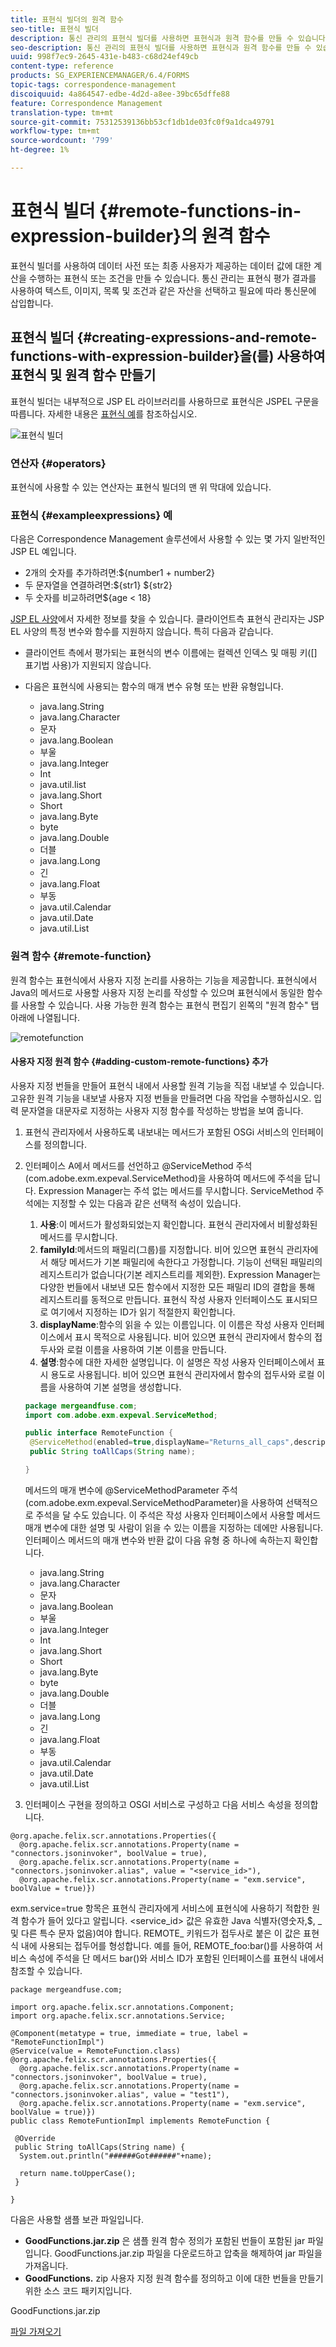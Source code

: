 ```yaml
---
title: 표현식 빌더의 원격 함수
seo-title: 표현식 빌더
description: 통신 관리의 표현식 빌더를 사용하면 표현식과 원격 함수를 만들 수 있습니다.
seo-description: 통신 관리의 표현식 빌더를 사용하면 표현식과 원격 함수를 만들 수 있습니다.
uuid: 998f7ec9-2645-431e-b483-c68d24ef49cb
content-type: reference
products: SG_EXPERIENCEMANAGER/6.4/FORMS
topic-tags: correspondence-management
discoiquuid: 4a864547-edbe-4d2d-a8ee-39bc65dffe88
feature: Correspondence Management
translation-type: tm+mt
source-git-commit: 75312539136bb53cf1db1de03fc0f9a1dca49791
workflow-type: tm+mt
source-wordcount: '799'
ht-degree: 1%

---
```



# 표현식 빌더 {#remote-functions-in-expression-builder}의 원격 함수

표현식 빌더를 사용하여 데이터 사전 또는 최종 사용자가 제공하는 데이터 값에 대한 계산을 수행하는 표현식 또는 조건을 만들 수 있습니다. 통신 관리는 표현식 평가 결과를 사용하여 텍스트, 이미지, 목록 및 조건과 같은 자산을 선택하고 필요에 따라 통신문에 삽입합니다.

## 표현식 빌더 {#creating-expressions-and-remote-functions-with-expression-builder}을(를) 사용하여 표현식 및 원격 함수 만들기

표현식 빌더는 내부적으로 JSP EL 라이브러리를 사용하므로 표현식은 JSPEL 구문을 따릅니다. 자세한 내용은 [표현식 예](#exampleexpressions)를 참조하십시오.

![표현식 빌더](assets/expressionbuilder.png)

### 연산자 {#operators}

표현식에 사용할 수 있는 연산자는 표현식 빌더의 맨 위 막대에 있습니다.

### 표현식 {#exampleexpressions} 예

다음은 Correspondence Management 솔루션에서 사용할 수 있는 몇 가지 일반적인 JSP EL 예입니다.

* 2개의 숫자를 추가하려면:${number1 + number2}
* 두 문자열을 연결하려면:${str1} ${str2}
* 두 숫자를 비교하려면${age &lt; 18}

[JSP EL 사양](https://download.oracle.com/otn-pub/jcp/jsp-2.1-fr-spec-oth-JSpec/jsp-2_1-fr-spec-el.pdf)에서 자세한 정보를 찾을 수 있습니다. 클라이언트측 표현식 관리자는 JSP EL 사양의 특정 변수와 함수를 지원하지 않습니다. 특히 다음과 같습니다.

* 클라이언트 측에서 평가되는 표현식의 변수 이름에는 컬렉션 인덱스 및 매핑 키([] 표기법 사용)가 지원되지 않습니다.
* 다음은 표현식에 사용되는 함수의 매개 변수 유형 또는 반환 유형입니다.

   * java.lang.String
   * java.lang.Character
   * 문자
   * java.lang.Boolean
   * 부울
   * java.lang.Integer
   * Int
   * java.util.list
   * java.lang.Short
   * Short
   * java.lang.Byte
   * byte
   * java.lang.Double
   * 더블
   * java.lang.Long
   * 긴
   * java.lang.Float
   * 부동
   * java.util.Calendar
   * java.util.Date
   * java.util.List

### 원격 함수 {#remote-function}

원격 함수는 표현식에서 사용자 지정 논리를 사용하는 기능을 제공합니다. 표현식에서 Java의 메서드로 사용할 사용자 지정 논리를 작성할 수 있으며 표현식에서 동일한 함수를 사용할 수 있습니다. 사용 가능한 원격 함수는 표현식 편집기 왼쪽의 &quot;원격 함수&quot; 탭 아래에 나열됩니다.

![remotefunction](assets/remotefunction.png)

#### 사용자 지정 원격 함수 {#adding-custom-remote-functions} 추가

사용자 지정 번들을 만들어 표현식 내에서 사용할 원격 기능을 직접 내보낼 수 있습니다. 고유한 원격 기능을 내보낼 사용자 지정 번들을 만들려면 다음 작업을 수행하십시오. 입력 문자열을 대문자로 지정하는 사용자 지정 함수를 작성하는 방법을 보여 줍니다.

1. 표현식 관리자에서 사용하도록 내보내는 메서드가 포함된 OSGi 서비스의 인터페이스를 정의합니다.
1. 인터페이스 A에서 메서드를 선언하고 @ServiceMethod 주석(com.adobe.exm.expeval.ServiceMethod)을 사용하여 메서드에 주석을 답니다. Expression Manager는 주석 없는 메서드를 무시합니다. ServiceMethod 주석에는 지정할 수 있는 다음과 같은 선택적 속성이 있습니다.

   1. **사용**:이 메서드가 활성화되었는지 확인합니다. 표현식 관리자에서 비활성화된 메서드를 무시합니다.
   1. **familyId**:메서드의 패밀리(그룹)를 지정합니다. 비어 있으면 표현식 관리자에서 해당 메서드가 기본 패밀리에 속한다고 가정합니다. 기능이 선택된 패밀리의 레지스트리가 없습니다(기본 레지스트리를 제외한). Expression Manager는 다양한 번들에서 내보낸 모든 함수에서 지정한 모든 패밀리 ID의 결합을 통해 레지스트리를 동적으로 만듭니다. 표현식 작성 사용자 인터페이스도 표시되므로 여기에서 지정하는 ID가 읽기 적절한지 확인합니다.
   1. **displayName**:함수의 읽을 수 있는 이름입니다. 이 이름은 작성 사용자 인터페이스에서 표시 목적으로 사용됩니다. 비어 있으면 표현식 관리자에서 함수의 접두사와 로컬 이름을 사용하여 기본 이름을 만듭니다.
   1. **설명**:함수에 대한 자세한 설명입니다. 이 설명은 작성 사용자 인터페이스에서 표시 용도로 사용됩니다. 비어 있으면 표현식 관리자에서 함수의 접두사와 로컬 이름을 사용하여 기본 설명을 생성합니다.

   ```java
   package mergeandfuse.com;
   import com.adobe.exm.expeval.ServiceMethod;
   
   public interface RemoteFunction {
    @ServiceMethod(enabled=true,displayName="Returns_all_caps",description="Function to convert to all CAPS", familyId="remote")
    public String toAllCaps(String name);
   
   }
   ```

   메서드의 매개 변수에 @ServiceMethodParameter 주석(com.adobe.exm.expeval.ServiceMethodParameter)을 사용하여 선택적으로 주석을 달 수도 있습니다. 이 주석은 작성 사용자 인터페이스에서 사용할 메서드 매개 변수에 대한 설명 및 사람이 읽을 수 있는 이름을 지정하는 데에만 사용됩니다. 인터페이스 메서드의 매개 변수와 반환 값이 다음 유형 중 하나에 속하는지 확인합니다.

   * java.lang.String
   * java.lang.Character
   * 문자
   * java.lang.Boolean
   * 부울
   * java.lang.Integer
   * Int
   * java.lang.Short
   * Short
   * java.lang.Byte
   * byte
   * java.lang.Double
   * 더블
   * java.lang.Long
   * 긴
   * java.lang.Float
   * 부동
   * java.util.Calendar
   * java.util.Date
   * java.util.List


1. 인터페이스 구현을 정의하고 OSGI 서비스로 구성하고 다음 서비스 속성을 정의합니다.

```
@org.apache.felix.scr.annotations.Properties({
  @org.apache.felix.scr.annotations.Property(name = "connectors.jsoninvoker", boolValue = true),
  @org.apache.felix.scr.annotations.Property(name = "connectors.jsoninvoker.alias", value = "<service_id>"),
  @org.apache.felix.scr.annotations.Property(name = "exm.service", boolValue = true)})
```

exm.service=true 항목은 표현식 관리자에게 서비스에 표현식에 사용하기 적합한 원격 함수가 들어 있다고 알립니다. &lt;service_id> 값은 유효한 Java 식별자(영숫자,$, _ 및 다른 특수 문자 없음)여야 합니다. REMOTE_ 키워드가 접두사로 붙은 이 값은 표현식 내에 사용되는 접두어를 형성합니다. 예를 들어, REMOTE_foo:bar()를 사용하여 서비스 속성에 주석을 단 메서드 bar()와 서비스 ID가 포함된 인터페이스를 표현식 내에서 참조할 수 있습니다.

```
package mergeandfuse.com;

import org.apache.felix.scr.annotations.Component;
import org.apache.felix.scr.annotations.Service;

@Component(metatype = true, immediate = true, label = "RemoteFunctionImpl")
@Service(value = RemoteFunction.class)
@org.apache.felix.scr.annotations.Properties({
  @org.apache.felix.scr.annotations.Property(name = "connectors.jsoninvoker", boolValue = true),
  @org.apache.felix.scr.annotations.Property(name = "connectors.jsoninvoker.alias", value = "test1"),
  @org.apache.felix.scr.annotations.Property(name = "exm.service", boolValue = true)})
public class RemoteFuntionImpl implements RemoteFunction {

 @Override
 public String toAllCaps(String name) {
  System.out.println("######Got######"+name);
  
  return name.toUpperCase();
 }
 
}
```

다음은 사용할 샘플 보관 파일입니다.

* **GoodFunctions.jar.zip** 은 샘플 원격 함수 정의가 포함된 번들이 포함된 jar 파일입니다. GoodFunctions.jar.zip 파일을 다운로드하고 압축을 해제하여 jar 파일을 가져옵니다.
* **GoodFunctions.** zip 사용자 지정 원격 함수를 정의하고 이에 대한 번들을 만들기 위한 소스 코드 패키지입니다.

GoodFunctions.jar.zip

[파일 가져오기](assets/goodfunctions.jar.zip)
